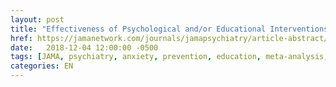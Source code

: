 ```yaml
---
layout: post
title: "Effectiveness of Psychological and/or Educational Interventions in the Prevention of Anxiety"
href: https://jamanetwork.com/journals/jamapsychiatry/article-abstract/2652827
date:   2018-12-04 12:00:00 -0500
tags: [JAMA, psychiatry, anxiety, prevention, education, meta-analysis, clinical trials]
categories: EN
---
```

